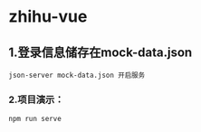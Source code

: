# zhihu-vue

## 1.登录信息储存在mock-data.json
```
json-server mock-data.json 开启服务
```

### 2.项目演示：
```
npm run serve
```
